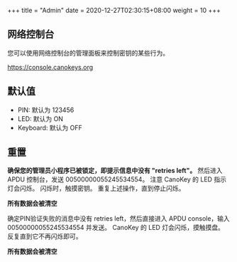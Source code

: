 +++
title = "Admin"
date =  2020-12-27T02:30:15+08:00
weight = 10
+++

## 网络控制台

您可以使用网络控制台的管理面板来控制密钥的某些行为。

<https://console.canokeys.org>

## 默认值

* PIN: 默认为 123456
* LED: 默认为 ON
* Keyboard: 默认为 OFF

## 重置

**确保您的管理员小程序已被锁定，即提示信息中没有 "retries left"。**
然后进入 APDU 控制台，发送 00500000055245534554。
注意 CanoKey 的 LED 指示灯会闪烁。
闪烁时，触摸密钥。
重复上述操作，直到停止闪烁。


**所有数据会被清空**

确定PIN验证失败的消息中没有 retries left，然后直接进入 APDU console，输入 00500000055245534554 并发送。
CanoKey 的 LED 灯会闪烁，摸触摸盘。
反复直到它不再闪烁即可。

**所有数据会被清空**
